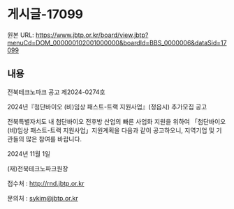 # 게시글-17099

원본 URL: https://www.jbtp.or.kr/board/view.jbtp?menuCd=DOM_000000102001000000&boardId=BBS_0000006&dataSid=17099

## 내용

전북테크노파크 공고 제2024-0274호

2024년『첨단바이오 (비)임상 패스트-트랙 지원사업』(정읍시) 추가모집 공고

전북특별자치도 내 첨단바이오 전후방 산업의 빠른 사업화 지원을 위하여 「첨단바이오 (비)임상 패스트-트랙 지원사업」지원계획을 다음과 같이 공고하오니, 지역기업 및 기관들의 많은 참여를 바랍니다.

2024년 11월 1일

(재)전북테크노파크원장

접수처 : http://rnd.jbtp.or.kr

문의처 : sykim@jbtp.or.kr
